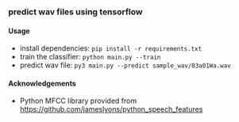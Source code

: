 ### predict wav files using tensorflow

#### Usage
- install dependencies: `pip install -r requirements.txt`
- train the classifier: `python main.py --train`
- predict wav file: `py3 main.py --predict sample_wav/03a01Wa.wav`

#### Acknowledgements
- Python MFCC library provided from https://github.com/jameslyons/python_speech_features
